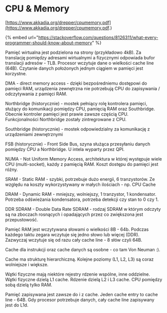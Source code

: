 # CPU & Memory

[https://www.akkadia.org/drepper/cpumemory.pdf](https://www.akkadia.org/drepper/cpumemory.pdf.)

{% embed url="https://stackoverflow.com/questions/8126311/what-every-programmer-should-know-about-memory" %}

Pamięć wirtualna jest podzielona na strony \(przykładowo 4kB\). Za translację pomiędzy adresami wirtualnymi a fizycznymi odpowiada bufor translacji adresów - TLB. Procesor wczytuje dane o wielkości cache line \(64B\). Czytanie danych położonych jednym ciągiem w pamięci jest korzystne.

DMA - direct memory access - dzięki bezpośredniemu dostępowi do pamięci RAM, urządzenia zewnętrzna nie potrzebują CPU do zapisywania / odczytywania z pamięci RAM. 

Northbridge \(historycznie\) - mostek pełniący rolę kontrolera pamięci, służący do komunikacji pomiędzy CPU, pamięcią RAM oraz Southbridge. Obecnie kontroler pamięci jest prawie zawsze częścią CPU. Funkcjonalności Northbridge zostały zintregrowane z CPU. 

Southbridge \(historycznie\) - mostek odpowiedzialny za komunikację z urządzeniami zewnętrznymi

FSB \(historycznie\) - Front Side Bus, szyna służąca przesyłaniu danych pomiędzy CPU a Northbridge. U intela wyparty przez QPI.

NUMA - Not Uniform Memory Access, architektura w której występuje wiele CPU \(multi-socket\), każdy z pamięcią RAM. Koszt dostępu do pamięci jest różny.

SRAM - Static RAM - szybki, potrzebuje dużo energii, 6 tranzystorów. Ze względu na koszty wykorzystywany w małych ilościach - np. CPU Cache

DRAM - Dynamic RAM - mniejszy, wolniejszy, 1 tranzystor, 1 kondensator. Potrzeba odświeżania kondensatora, potrzeba detekcji czy stan to 0 czy 1.

DDR SDRAM - Double Data Rate SDRAM - rodzaj SDRAM w którym odczyty są na zboczach rosnących i opadających przez co zwiększona jest przepustowość.

Pamięć RAM jest wczytywana słowami o wielkości 8B - 64b. Podczas każdego taktu zegara wczytuje się jedno słowo lub więcej \(DDR\). Zazwyczaj wczytuje się od razu cały cache line - 8 słów czyli 64B.

Cache dla instrukcji oraz cache danych są osobne - co tam Von Neuman :\). 

Cache ma strukturę hierarchiczną. Kolejne poziomy \(L1, L2, L3\) są coraz wolniejsze i większe.

Wątki fizyczne mają niektóre rejestry rdzenie wspólne, inne oddzielne. Wątki fizyczne dzielą L1 cache.  Rdzenie dzielą L2 i L3 cache. CPU pomiędzy sobą dzielą tylko RAM.

Pamięć zapisywana jest zawsze do i z cache. Jeden cache entry to cache line - 64B. Gdy procesor potrzebuje danych, cały cache line zapisywany jest do L1d.





